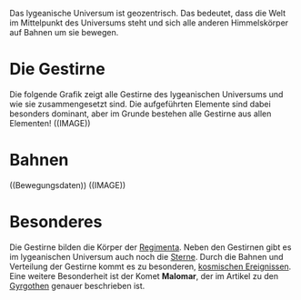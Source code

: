 Das lygeanische Universum ist geozentrisch. Das bedeutet, dass die Welt im Mittelpunkt des Universums steht und sich alle anderen Himmelskörper auf Bahnen um sie bewegen.

# Die Gestirne
Die folgende Grafik zeigt alle Gestirne des lygeanischen Universums und wie sie zusammengesetzt sind. Die aufgeführten Elemente sind dabei besonders dominant, aber im Grunde bestehen alle Gestirne aus allen Elementen!
((IMAGE))

# Bahnen
((Bewegungsdaten))
((IMAGE))

# Besonderes
Die Gestirne bilden die Körper der [Regimenta](Die%20Regimenta.md). Neben den Gestirnen gibt es im lygeanischen Universum auch noch die [Sterne](Die%20Sterne.md). Durch die Bahnen und Verteilung der Gestirne kommt es zu besonderen, [kosmischen Ereignissen](Kosmische%20Ereignisse.md). Eine weitere Besonderheit ist der Komet **Malomar**, der im Artikel zu den [Gyrgothen](Die%20Gyrgothen.md) genauer beschrieben ist.